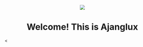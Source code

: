 <p align="center">
  <img src="https://www.becauselearning.com/wp-content/uploads/2017/11/hello-world.gif">
</p>


<h1 align="center">Welcome! This is Ajanglux</h1>
<
